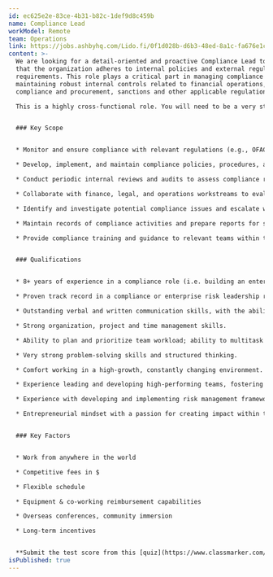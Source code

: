 ```yaml
---
id: ec625e2e-83ce-4b31-b82c-1def9d8c459b
name: Compliance Lead
workModel: Remote
team: Operations
link: https://jobs.ashbyhq.com/Lido.fi/0f1d028b-d6b3-48ed-8a1c-fa676e1ca6c8/application
content: >-
  We are looking for a detail-oriented and proactive Compliance Lead to ensure
  that the organization adheres to internal policies and external regulatory
  requirements. This role plays a critical part in managing compliance risk and
  maintaining robust internal controls related to financial operations,
  compliance and procurement, sanctions and other applicable regulations.\

  This is a highly cross-functional role. You will need to be a very strong problem solver, able to deal with ambiguity and enjoy a fast-paced, dynamic environment.


  ### Key Scope


  * Monitor and ensure compliance with relevant regulations (e.g., OFAC, GDPR, and others as applicable).

  * Develop, implement, and maintain compliance policies, procedures, and controls.

  * Conduct periodic internal reviews and audits to assess compliance risks and effectiveness of controls.

  * Collaborate with finance, legal, and operations workstreams to evaluate new regulations and update practices accordingly.

  * Identify and investigate potential compliance issues and escalate where necessary.

  * Maintain records of compliance activities and prepare reports for senior management.

  * Provide compliance training and guidance to relevant teams within the organization.


  ### Qualifications


  * 8+ years of experience in a compliance role (i.e. building an enterprise risk/finance function within a high-growth tech startup)

  * Proven track record in a compliance or enterprise risk leadership role.

  * Outstanding verbal and written communication skills, with the ability to effectively engage and influence stakeholders at all levels.

  * Strong organization, project and time management skills.

  * Ability to plan and prioritize team workload; ability to multitask and meet deadlines with quality output.

  * Very strong problem-solving skills and structured thinking.

  * Comfort working in a high-growth, constantly changing environment.

  * Experience leading and developing high-performing teams, fostering a culture of collaboration, accountability, and excellence.

  * Experience with developing and implementing risk management frameworks and programs.

  * Entrepreneurial mindset with a passion for creating impact within the Web3 ecosystem.


  ### Key Factors


  * Work from anywhere in the world

  * Competitive fees in $

  * Flexible schedule

  * Equipment & co-working reimbursement capabilities

  * Overseas conferences, community immersion

  * Long-term incentives


  **Submit the test score from this [quiz](https://www.classmarker.com/online-test/start/?quiz=ndn66ad44175b91c) and your application [here](https://jobs.ashbyhq.com/Lido.fi/0f1d028b-d6b3-48ed-8a1c-fa676e1ca6c8/application)**
isPublished: true
---
```

